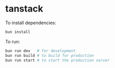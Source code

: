 # tanstack

To install dependencies:

```bash
bun install
```

To run:

```bash
bun run dev   # for development
bun run build # to build for production
bun run start # to start the production server
```
